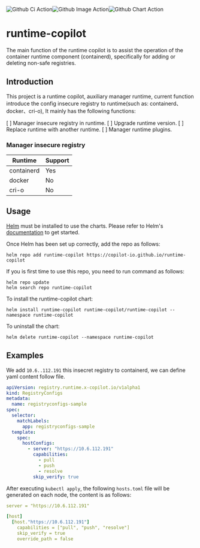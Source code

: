 ![Github Ci Action](https://github.com/copilot-io/runtime-copilot/actions/workflows/ci.yml/badge.svg)![Github Image Action](https://github.com/copilot-io/runtime-copilot/actions/workflows/push-images.yml/badge.svg)![Github Chart Action](https://github.com/copilot-io/runtime-copilot/actions/workflows/release.yml/badge.svg)

# runtime-copilot
The main function of the runtime copilot is to assist the operation of the container runtime component (containerd), specifically for adding or deleting non-safe registries.

## Introduction

This project is a runtime copilot, auxiliary manager runtime, current function introduce the config insecure registry to runtime(such as: containerd、docker、cri-o), It mainly has the following functions:

[ ] Manager insecure registry in runtime.
[ ] Upgrade runtime version.
[ ] Replace runtime with another runtime.
[ ] Manager runtime plugins.

### Manager insecure registry

| Runtime | Support |
| --- | --- |
| containerd | Yes |
| docker | No |
| cri-o | No |

## Usage

[Helm](https://helm.sh) must be installed to use the charts.  Please refer to
Helm's [documentation](https://helm.sh/docs) to get started.

Once Helm has been set up correctly, add the repo as follows:

    helm repo add runtime-copilot https://copilot-io.github.io/runtime-copilot

If you is first time to use this repo, you need to run command as follows:

    helm repo update
    helm search repo runtime-copilot

To install the runtime-copilot chart:

    helm install runtime-copilot runtime-copilot/runtime-copilot --namespace runtime-copilot

To uninstall the chart:

    helm delete runtime-copilot --namespace runtime-copilot

## Examples

We add `10.6..112.191` this insecret registry to containerd, we can define yaml content follow file.

```yaml
apiVersion: registry.runtime.x-copilot.io/v1alpha1
kind: RegistryConfigs
metadata:
  name: registryconfigs-sample
spec:
  selector:
    matchLabels:
      app: registryconfigs-sample
  template:
    spec:
      hostConfigs:
        - server: "https://10.6.112.191"
          capabilities:
            - pull
            - push
            - resolve
          skip_verify: true
```


After executing `kubectl apply`, the following `hosts.toml` file will be generated on each node, the content is as follows: 

```yaml
server = "https://10.6.112.191"

[host]
  [host."https://10.6.112.191"]
    capabilities = ["pull", "push", "resolve"]
    skip_verify = true
    override_path = false
```

